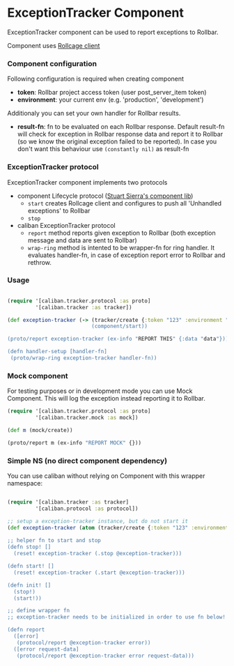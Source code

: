 # ExceptionTracker Component

ExceptionTracker component can be used to report exceptions to Rollbar.

Component uses [Rollcage client](https://github.com/circleci/rollcage)


### Component configuration

Following configuration is required when creating component

- **token**: Rollbar project access token (user post_server_item token)
- **environment**: your current env (e.g. 'production', 'development')


Additionaly you can set your own handler for Rollbar results.

- **result-fn**: fn to be evaluated on each Rollbar response.
  Default result-fn will check for exception in Rollbar response data and report it to Rollbar
  (so we know the original exception failed to be reported).
  In case you don't want this behaviour use `(constantly nil)` as result-fn


### ExceptionTracker protocol

ExceptionTracker component implements two protocols

- component Lifecycle protocol ([Stuart Sierra's component lib](https://github.com/stuartsierra/component))
    - `start` creates Rollcage client and configures to push all 'Unhandled exceptions' to Rollbar
    - `stop`
- caliban ExceptionTracker protocol
    - `report` method reports given exception to Rollbar
  (both exception message and data are sent to Rollbar)
    - `wrap-ring` method is intented to be wrapper-fn for ring handler. 
    It evaluates handler-fn, in case of exception report error to Rollbar and rethrow.

### Usage

```clojure

(require '[caliban.tracker.protocol :as proto]
         '[caliban.tracker :as tracker])

(def exception-tracker (-> (tracker/create {:token "123" :environment "development})
                           (component/start))

(proto/report exception-tracker (ex-info "REPORT THIS" {:data "data"}))

(defn handler-setup [handler-fn]
 (proto/wrap-ring exception-tracker handler-fn))
```


### Mock component

For testing purposes or in development mode you can use Mock Component.
This will log the exception instead reporting it to Rollbar.

```clojure
(require '[caliban.tracker.protocol :as proto]
         '[caliban.tracker.mock :as mock])

(def m (mock/create))

(proto/report m (ex-info "REPORT MOCK" {}))
```


### Simple NS (no direct component dependency)

You can use caliban without relying on Component with this wrapper namespace:


```clojure

(require '[caliban.tracker :as tracker]
         '[caliban.protocol :as protocol])

;; setup a exception-tracker instance, but do not start it
(def exception-tracker (atom (tracker/create {:token "123" :environment "development})))
 
;; helper fn to start and stop
(defn stop! []
  (reset! exception-tracker (.stop @exception-tracker)))

(defn start! []
  (reset! exception-tracker (.start @exception-tracker)))

(defn init! []
  (stop!)
  (start!))

;; define wrapper fn
;; exception-tracker needs to be initialized in order to use fn below!

(defn report
  ([error]
   (protocol/report @exception-tracker error))
  ([error request-data]
   (protocol/report @exception-tracker error request-data)))

```

